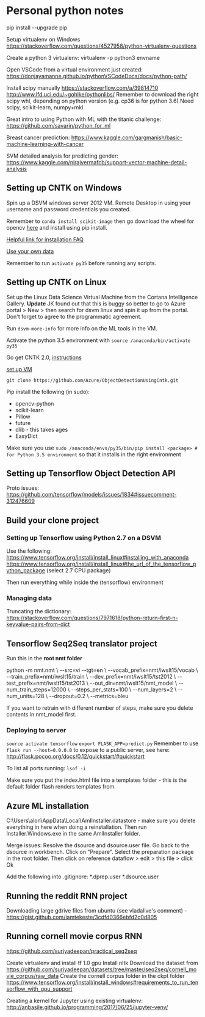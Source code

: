 # Personal python notes

pip install --upgrade pip

Setup virtualenv on Windows
https://stackoverflow.com/questions/4527958/python-virtualenv-questions

Create a python 3 virtualenv:
virtualenv -p python3 envname

Open VSCode from a virtual environment just created:
https://donjayamanne.github.io/pythonVSCodeDocs/docs/python-path/

Install scipy manually 
https://stackoverflow.com/a/39814710
http://www.lfd.uci.edu/~gohlke/pythonlibs/
Remember to download the right scipy whl, depending on python version (e.g. cp36 is for python 3.6)
Need scipy, scikit-learn, numpy+mkl. 

Great intro to using Python with ML with the titanic challenge:
https://github.com/savarin/python_for_ml

Breast cancer prediction:
https://www.kaggle.com/gargmanish/basic-machine-learning-with-cancer

SVM detailed analysis for predicting gender:
https://www.kaggle.com/nirajvermafcb/support-vector-machine-detail-analysis

## Setting up CNTK on Windows

Spin up a DSVM windows server 2012 VM. Remote Desktop in using your username and password credentials you created. 

Remember to `conda install scikit-image` then go download the wheel for opencv [here](http://www.lfd.uci.edu/~gohlke/pythonlibs/) and install using pip install. 

[Helpful link for installation FAQ](https://catinthemorning.wordpress.com/2017/02/12/install-cntk-on-windows/)

[Use your own data](https://docs.microsoft.com/en-us/cognitive-toolkit/Object-Detection-using-Fast-R-CNN#train-on-your-own-data)

Remember to run `activate py35` before running any scripts. 

## Setting up CNTK on Linux

Set up the Linux Data Science Virtual Machine from the Cortana Intelligence Gallery. **Update** JK found out that this is buggy so better to go to Azure portal > New > then search for dsvm linux and spin it up from the portal. Don't forget to agree to the programmatic agreement. 

Run `dsvm-more-info` for more info on the ML tools in the VM.

Activate the python 3.5 environment with `source /anaconda/bin/activate py35`

Go get CNTK 2.0, [instructions](https://docs.microsoft.com/en-us/cognitive-toolkit/Setup-Linux-Python)

[set up VM](https://docs.microsoft.com/en-us/azure/machine-learning/machine-learning-data-science-linux-dsvm-intro)

`git clone https://github.com/Azure/ObjectDetectionUsingCntk.git`

Pip install the following (in sudo): 

- opencv-python
- scikit-learn
- Pillow
- future
- dlib - this takes ages
- EasyDict

Make sure you use `sudo /anaconda/envs/py35/bin/pip install <package> # for Python 3.5 environment` so that it installs in the right environment

## Setting up Tensorflow Object Detection API

Proto issues:
https://github.com/tensorflow/models/issues/1834#issuecomment-312476609



## Build your clone project 

### Setting up Tensorflow using Python 2.7 on a DSVM

Use the following:
https://www.tensorflow.org/install/install_linux#installing_with_anaconda
https://www.tensorflow.org/install/install_linux#the_url_of_the_tensorflow_python_package (select 2.7 CPU package)

Then run everything while inside the (tensorflow) environment

### Managing data

Truncating the dictionary: 
https://stackoverflow.com/questions/7971618/python-return-first-n-keyvalue-pairs-from-dict

## Tensorflow Seq2Seq translator project

Run this in the **root nmt folder**

python -m nmt.nmt \ --src=vi --tgt=en \ --vocab_prefix=nmt/iwslt15/vocab \ --train_prefix=nmt/iwslt15/train \ --dev_prefix=nmt/iwslt15/tst2012 \ --test_prefix=nmt/iwslt15/tst2013 \ --out_dir=nmt/iwslt15/nmt_model \ --num_train_steps=12000 \ --steps_per_stats=100 \ --num_layers=2 \ --num_units=128 \ --dropout=0.2 \ --metrics=bleu

If you want to retrain with different number of steps, make sure you delete contents in nmt_model first.

### Deploying to server
`source activate tensorflow`
`export FLASK_APP=predict.py`
Remember to use `flask run --host=0.0.0.0` to expose to a public server, see here: http://flask.pocoo.org/docs/0.12/quickstart/#quickstart

To list all ports running:
`lsof -i`

Make sure you put the index.html file into a templates folder - this is the default folder flash renders templates from.

## Azure ML installation
C:\Users\alon\AppData\Local\AmlInstaller\.datastore - make sure you delete everything in here when doing a reinstallation. Then run 
Installer.Windows.exe in the same AmlInstaller folder.

Merge issues:
Resolve the dsource and dsource.user file. Go back to the dsource in workbench. Click on "Prepare". Select the preparation package in the root folder. Then click on reference dataflow > edit > this file > click Ok

Add the following into .gitignore:
*.dprep.user
*.dsource.user

## Running the reddit RNN project
Downloading large gdrive files from ubuntu (see vladalive's comment) - https://gist.github.com/iamtekeste/3cdfd0366ebfd2c0d805

## Running cornell movie corpus RNN
https://github.com/suriyadeepan/practical_seq2seq

Create virtualenv and install tf 1.0 gpu 
Install nltk
Download the dataset from https://github.com/suriyadeepan/datasets/tree/master/seq2seq/cornell_movie_corpus/raw_data
Create the cornell corpus folder in the ckpt folder
https://www.tensorflow.org/install/install_windows#requirements_to_run_tensorflow_with_gpu_support

Creating a kernel for Jupyter using existing virtualenv:
http://anbasile.github.io/programming/2017/06/25/jupyter-venv/
